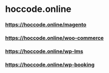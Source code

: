 # hoccode.online
### https://hoccode.online/magento
### https://hoccode.online/woo-commerce
### https://hoccode.online/wp-lms
### https://hoccode.online/wp-booking
